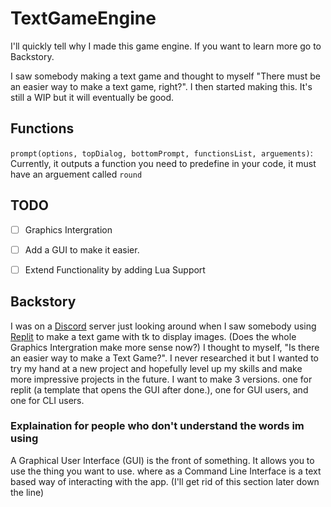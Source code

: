 # TextGameEngine
I'll quickly tell why I made this game engine. If you want to learn more go to Backstory.

I saw somebody making a text game and thought to myself "There must be an easier way to make a text game, right?". I then started making this. It's still a WIP but it will eventually be good.

## Functions

`prompt(options, topDialog, bottomPrompt, functionsList, arguements)`: Currently, it outputs a function you need to predefine in your code, it must have an arguement called `round`

## TODO
- [ ] Graphics Intergration

- [ ] Add a GUI to make it easier.

- [ ] Extend Functionality by adding Lua Support

## Backstory

I was on a [Discord](https://discord.com) server just looking around when I saw somebody using [Replit](replit.com) to make a text game with tk to display images. (Does the whole Graphics Intergration make more sense now?) I thought to myself, "Is there an easier way to make a Text Game?". I never researched it but I wanted to try my hand at a new project and hopefully level up my skills and make more impressive projects in the future. I want to make 3 versions. one for replit (a template that opens the GUI after done.), one for GUI users, and one for CLI users.

### Explaination for people who don't understand the words im using

A Graphical User Interface (GUI) is the front of something. It allows you to use the thing you want to use. where as a Command Line Interface is a text based way of interacting with the app. (I'll get rid of this section later down the line)